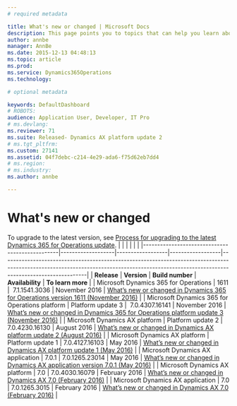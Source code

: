 ```yaml
---
# required metadata

title: What's new or changed | Microsoft Docs
description: This page points you to topics that can help you learn about the new features in the latest versions of Microsoft Dynamics 365 for Operations.
author: annbe
manager: AnnBe
ms.date: 2015-12-13 04:48:13
ms.topic: article
ms.prod: 
ms.service: Dynamics365Operations
ms.technology: 

# optional metadata

keywords: DefaultDashboard
# ROBOTS: 
audience: Application User, Developer, IT Pro
# ms.devlang: 
ms.reviewer: 71
ms.suite: Released- Dynamics AX platform update 2
# ms.tgt_pltfrm: 
ms.custom: 27141
ms.assetid: 04f7debc-c214-4e29-ada6-f75d62eb7dd4
# ms.region: 
# ms.industry: 
ms.author: annbe

---
```


# What's new or changed

To upgrade to the latest version, see [Process for upgrading to the latest Dynamics 365 for Operations update](http://ax.help.dynamics.com/en/wiki/process-for-upgrading-to-the-latest-dynamics-ax-update/).
|                                                |                   |                  |                  |                                                                                                                                                                                          |
|------------------------------------------------|-------------------|------------------|------------------|------------------------------------------------------------------------------------------------------------------------------------------------------------------------------------------|
| **Release**                                    | **Version**       | **Build number** | **Availability** | **To learn more**                                                                                                                                                                        |
| Microsoft Dynamics 365 for Operations          | 1611              |  7.1.1541.3036   | November 2016    | [What’s new or changed in Dynamics 365 for Operations version 1611 (November 2016)](http://ax.help.dynamics.com/en/wiki/whats-new-or-changed-in-dynamics-365-for-operations/)            |
| Microsoft Dynamics 365 for Operations platform | Platform update 3 |  7.0.4307.16141  | November 2016    | [What’s new or changed in Dynamics 365 for Operations platform update 3 (November 2016)](http://ax.help.dynamics.com/en/wiki/whats-new-or-changed-in-dynamics-ax-platform-version-7-3/)  |
| Microsoft Dynamics AX platform                 | Platform update 2 | 7.0.4230.16130   | August 2016      | [What’s new or changed in Dynamics AX platform update 2 (August 2016)](http://ax.help.dynamics.com/en/wiki/whats-new-or-changed-in-dynamics-ax-platform-version-7-2-august-2016/)        |
| Microsoft Dynamics AX platform                 | Platform update 1 | 7.0.4127.16103   | May 2016         | [What’s new or changed in Dynamics AX platform update 1 (May 2016)](http://ax.help.dynamics.com/en/wiki/whats-new-or-changed-in-dynamics-ax-platform-version-7-1-may-2016/)              |
| Microsoft Dynamics AX application              | 7.0.1             | 7.0.1265.23014   | May 2016         | [What’s new or changed in Dynamics AX application version 7.0.1 (May 2016)](http://ax.help.dynamics.com/en/wiki/whats-new-or-changed-in-dynamics-ax-application-version-7-0-1-may-2016/) |
| Microsoft Dynamics AX platform                 | 7.0               | 7.0.4030.16079   | February 2016    | [What’s new or changed in Dynamics AX 7.0 (February 2016)](http://ax.help.dynamics.com/en/wiki/whats-new-or-changed-in-dynamics-ax-7-0-february-2016/)                                   |
| Microsoft Dynamics AX application              | 7.0               | 7.0.1265.3015    | February 2016    | [What’s new or changed in Dynamics AX 7.0 (February 2016)](http://ax.help.dynamics.com/en/wiki/whats-new-or-changed-in-dynamics-ax-7-0-february-2016/)                                   |



